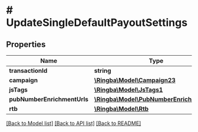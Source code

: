 # # UpdateSingleDefaultPayoutSettings

## Properties

Name | Type | Description | Notes
------------ | ------------- | ------------- | -------------
**transactionId** | **string** |  |
**campaign** | [**\Ringba\Model\Campaign23**](Campaign23.md) |  |
**jsTags** | [**\Ringba\Model\JsTags1**](JsTags1.md) |  |
**pubNumberEnrichmentUrls** | [**\Ringba\Model\PubNumberEnrichmentUrls**](PubNumberEnrichmentUrls.md) |  |
**rtb** | [**\Ringba\Model\Rtb**](Rtb.md) |  |

[[Back to Model list]](../../README.md#models) [[Back to API list]](../../README.md#endpoints) [[Back to README]](../../README.md)
